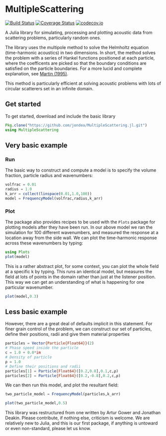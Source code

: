 # MultipleScattering

[![Build Status](https://travis-ci.org/jondea/MultipleScattering.jl.svg?branch=master)](https://travis-ci.org/jondea/MultipleScattering.jl)
[![Coverage Status](https://coveralls.io/repos/github/jondea/MultipleScattering.jl/badge.svg?branch=master)](https://coveralls.io/github/jondea/MultipleScattering.jl?branch=master)
[![codecov.io](http://codecov.io/github/jondea/MultipleScattering.jl/coverage.svg?branch=master)](http://codecov.io/github/jondea/MultipleScattering.jl?branch=master)

A Julia library for simulating, processing and plotting acoustic data from
scattering problems, particularly random ones.

The library uses the multipole method to solve the Helmholtz equation 
(time-harmonic acoustics) in two dimensions.
In short, the method solves the problem with a series of Hankel functions 
positioned at each particle, where the coefficents are picked so that the 
boundary conditions are satisfied on the particle boundaries.
For a more lucid and complete explanation, see [Martin (1995)](https://pdfs.semanticscholar.org/8bd3/38ec62affc5c89592a9d6d13f1ee6a7d7e53.pdf).

This method is particularly efficient at solving acoustic problems with lots of
circular scatterers set in an infinite domain.

## Get started
To get started, download and include the basic library
```julia
Pkg.clone("https://github.com/jondea/MultipleScattering.jl.git")
using MultipleScattering
```
## Very basic example
### Run
The basic way to construct and compute a model is to specify the volume
fraction, particle radius and wavenumbers:
```julia
volfrac = 0.01
radius = 1.0
k_arr = collect(linspace(0.01,1.0,100))
model = FrequencyModel(volfrac,radius,k_arr)
```
### Plot
The package also provides recipes to be used with the `Plots` package for 
plotting models after they have been run.
In our above model we ran the simulation for 100 different wavenumbers, and 
measured the response at a location away from the side wall.
We can plot the time-harmonic response across these wavenumbers by typing:
```julia
using Plots
plot(model)
```

This is a rather abstract plot, for some context, you can plot the whole field
at a specific k by typing.
This runs an identical model, but measures the field at lots of points in the 
domain rather than just at the listener position.
This way we can get an understanding of what is happening for one particular 
wavenumber.

```julia
plot(model,0.3)
```

## Less basic example
However, there are a great deal of defaults implicit in this statement.
For finer grain control of the problem, we can construct our set of particles,
define their positions, radii and give them material properties
```julia
particles = Vector{Particle{Float64}}(2)
# Phase speed inside the particle
c = 1.0 + 0.0*im
# Density of particle
ρ = 1.0
# Define their positions and radii
particles[1] = Particle{Float64}([0.2,0.8],0.1,c,ρ)
particles[2] = Particle{Float64}([0.2,-0.8],0.2,c,ρ)
```

We can then run this model, and plot the resultant field:
```julia
two_particle_model = FrequencyModel(particles,k_arr)

plot(two_particle_model,0.5)
```

This library was restructured from one written by Artur Gower and Jonathan 
Deakin.
Please contribute, if nothing else, criticism is welcome.
We are relatively new to Julia, and this is our first package, if anything is
untoward or even non-standard, please let us know.
